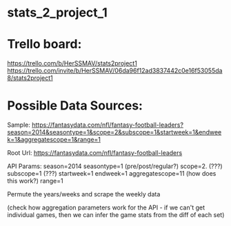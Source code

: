 # stats_2_project_1

# Trello board:
  
  https://trello.com/b/HerSSMAV/stats2project1
  https://trello.com/invite/b/HerSSMAV/06da96f12ad3837442c0e16f53055da8/stats2project1


# Possible Data Sources:
   
   Sample: https://fantasydata.com/nfl/fantasy-football-leaders?season=2014&seasontype=1&scope=2&subscope=1&startweek=1&endweek=1&aggregatescope=1&range=1
   
   
  Root Url:  https://fantasydata.com/nfl/fantasy-football-leaders
  
  API Params:
    season=2014
    seasontype=1 (pre/post/regular?)
    scope=2. (???)
    subscope=1 (???)
    startweek=1
    endweek=1
    aggregatescope=11 (how does this work?)
    range=1
    
 Permute the years/weeks and scrape the weekly data
 
 (check how aggregation parameters work for the API - if we can't get individual games, then we can infer the 
 game stats from the diff of each set)
   
   
  

